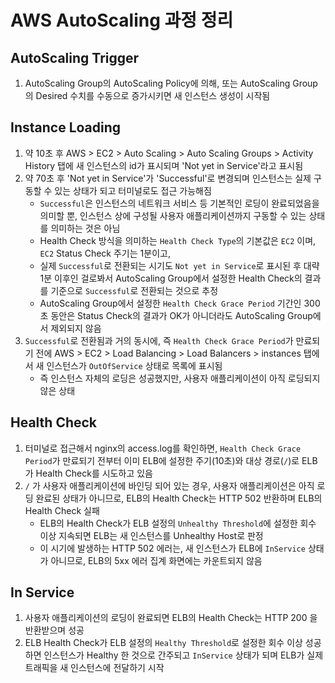 # AWS AutoScaling 과정 정리

## AutoScaling Trigger

1. AutoScaling Group의 AutoScaling Policy에 의해, 또는 AutoScaling Group의 Desired 수치를 수동으로 증가시키면 새 인스턴스 생성이 시작됨

## Instance Loading

1. 약 10초 후 AWS > EC2 > Auto Scaling > Auto Scaling Groups > Activity History 탭에 새 인스턴스의 id가 표시되며 'Not yet in Service'라고 표시됨
1. 약 70초 후 'Not yet in Service'가 'Successful'로 변경되며 인스턴스는 실제 구동할 수 있는 상태가 되고 터미널로도 접근 가능해짐
    - `Successful`은 인스턴스의 네트워크 서비스 등 기본적인 로딩이 완료되었음을 의미할 뿐, 인스턴스 상에 구성될 사용자 애플리케이션까지 구동할 수 있는 상태를 의미하는 것은 아님
    - Health Check 방식을 의미하는 `Health Check Type`의 기본값은 `EC2` 이며, `EC2` Status Check 주기는 1분이고, 
    - 실제 `Successful`로 전환되는 시기도 `Not yet in Service`로 표시된 후 대략 1분 이후인 걸로봐서 AutoScaling Group에서 설정한 Health Check의 결과를 기준으로 `Successful`로 전환되는 것으로 추정
    - AutoScaling Group에서 설정한 `Health Check Grace Period` 기간인 300초 동안은 Status Check의 결과가 OK가 아니더라도 AutoScaling Group에서 제외되지 않음    
1. `Successful`로 전환됨과 거의 동시에, 즉 `Health Check Grace Period`가 만료되기 전에 AWS > EC2 > Load Balancing > Load Balancers > instances 탭에서 새 인스턴스가 `OutOfService` 상태로 목록에 표시됨
    - 즉 인스턴스 자체의 로딩은 성공했지만, 사용자 애플리케이션이 아직 로딩되지 않은 상태

## Health Check

1. 터미널로 접근해서 nginx의 access.log를 확인하면, `Health Check Grace Period`가 만료되기 전부터 이미 ELB에 설정한 주기(10초)와 대상 경로(`/`)로 ELB가 Health Check를 시도하고 있음
1. `/` 가 사용자 애플리케이션에 바인딩 되어 있는 경우, 사용자 애플리케이션은 아직 로딩 완료된 상태가 아니므로, ELB의 Health Check는 HTTP 502 반환하며 ELB의 Health Check 실패
    - ELB의 Health Check가 ELB 설정의 `Unhealthy Threshold`에 설정한 회수 이상 지속되면 ELB는 새 인스턴스를 Unhealthy Host로 판정
    - 이 시기에 발생하는 HTTP 502 에러는, 새 인스턴스가 ELB에 `InService` 상태가 아니므로, ELB의 5xx 에러 집계 화면에는 카운트되지 않음

## In Service

1. 사용자 애플리케이션의 로딩이 완료되면 ELB의 Health Check는 HTTP 200 을 반환받으며 성공
1. ELB Health Check가 ELB 설정의 `Healthy Threshold`로 설정한 회수 이상 성공하면 인스턴스가 Healthy 한 것으로 간주되고 `InService` 상태가 되며 ELB가 실제 트래픽을 새 인스턴스에 전달하기 시작
